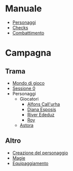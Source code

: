 # Manuale

- [Personaggi](notes/characters.md)
- [Checks](notes/checks.md)
- [Combattimento](notes/combat.md)

# Campagna

## Trama

- [Mondo di gioco](notes/world.md)
- [Sessione 0](notes/briefings.md)
- Personaggi
    - Giocatori
        - [Alfons Call'urha](notes/characters/alfons.md)
        - [Diana Esposis](notes/characters/diana.md)
        - [River Ededuz](notes/characters/river.md)
        - [Roy](notes/characters/roy.md)
    - [Astora](notes/characters/astora.md)

## Altro

- [Creazione del personaggio](notes/character_creation.md)
- [Magie](notes/magic.md)
- [Equipaggiamento](notes/equipment.md)

